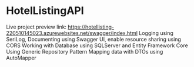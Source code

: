 # HotelListingAPI
Live project preview link: https://hotellisting-220510145023.azurewebsites.net/swagger/index.html
Logging using SeriLog, Documenting using Swagger UI, enable resource sharing using CORS
Working with Database using SQLServer and Entity Framework Core
Using Generic Repository Pattern
Mapping data with DTOs using AutoMapper

